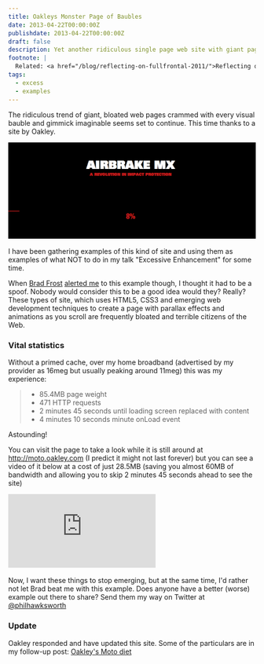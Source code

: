 ```yaml
---
title: Oakleys Monster Page of Baubles
date: 2013-04-22T00:00:00Z
publishdate: 2013-04-22T00:00:00Z
draft: false
description: Yet another ridiculous single page web site with giant page weight
footnote: |
  Related: <a href="/blog/reflecting-on-fullfrontal-2011/">Reflecting on Full Frontal 2011</a>
tags:
  - excess
  - examples
---
```


The ridiculous trend of giant, bloated web pages crammed with every visual bauble and gimmick imaginable seems set to continue. This time thanks to a site by Oakley.

<!--more-->

<img src="/images/airbrakemx.png" alt="">

<p>
    I have been gathering examples of this kind of site and using them as examples of what NOT to do in my talk "Excessive Enhancement" for some time.
</p>
<p>
    When <a href="http://bradfrostweb.com">Brad Frost</a> <a href="https://twitter.com/brad_frost/status/326425797768388608">alerted me</a> to this example though, I thought it had to be a spoof. Nobody would consider this to be a good idea would they? Really? These types of site, which uses HTML5, CSS3 and emerging web development techniques to create a page with parallax effects and animations as you scroll are frequently bloated and terrible citizens of the Web.
</p>

<h3>Vital statistics</h3>
<p>
    Without a primed cache, over my home broadband (advertised by my provider as 16meg but usually peaking around 11meg) this was my experience:
</p>
<blockquote>
    <ul>
        <li>85.4MB page weight</li>
        <li>471 HTTP requests</li>
        <li>2 minutes 45 seconds until loading screen replaced with content</li>
        <li>4 minutes 10 seconds minute onLoad event</li>
    </ul>
</blockquote>
<p>
    Astounding!
</p>
<p>
    You can visit the page to take a look while it is still around at <a href="http://moto.oakley.com/">http://moto.oakley.com</a> (I predict it might not last forever) but you can see a video of it below at a cost of just 28.5MB (saving you almost 60MB of bandwidth and allowing you to skip 2 minutes 45 seconds ahead to see the site)
</p>


<div class='embed-container'><iframe src='https://player.vimeo.com/video/64598508' frameborder='0' webkitAllowFullScreen mozallowfullscreen allowFullScreen></iframe></div>

<p>
    Now, I want these things to stop emerging, but at the same time, I'd rather not let Brad beat me with this example. Does anyone have a better (worse) example out there to share? Send them my way on Twitter at <a href="http://twitter.com/philhawksworth">@philhawksworth</a>
</p>
<h3>Update</h3>
<p>
    Oakley responded and have updated this site. Some of the particulars are in my follow-up post: <a href="/blog/oakleys-moto-diet/">Oakley's Moto diet</a>
</p>







